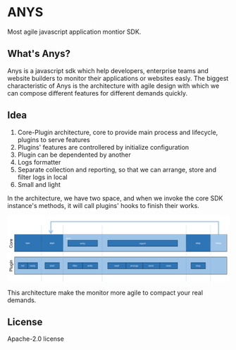 # ANYS

Most agile javascript application montior SDK.

## What's Anys?

Anys is a javascript sdk which help developers, enterprise teams and website builders to monitor their applications or websites easly. The biggest characteristic of Anys is the architecture with agile design with which we can compose different features for different demands quickly.

## Idea

1. Core-Plugin architecture, core to provide main process and lifecycle, plugins to serve features
2. Plugins' features are controllered by initialize configuration
3. Plugin can be dependented by another
4. Logs formatter
5. Separate collection and reporting, so that we can arrange, store and filter logs in local
6. Small and light

In the architecture, we have two space, and when we invoke the core SDK instance's methods, it will call plugins' hooks to finish their works.

![](assets/lifecycle.png)

This architecture make the monitor more agile to compact your real demands.

## License

Apache-2.0 license
